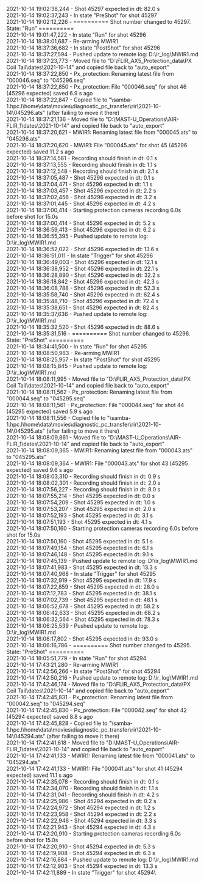 2021-10-14 19:02:38,244 - Shot 45297 expected in dt: 82.0 s\
2021-10-14 19:02:37,243 - In state "PreShot" for shot 45297\
2021-10-14 19:02:12,226 - ========== Shot number changed to 45297. State: "Run" ==========\
2021-10-14 19:01:47,222 - In state "Run" for shot 45296\
2021-10-14 18:38:01,687 - Re-arming MWIR1\
2021-10-14 18:37:36,682 - In state "PostShot" for shot 45296\
2021-10-14 18:37:27,594 - Pushed update to remote log: D:\ir_log\MWIR1.md\
2021-10-14 18:37:23,773 - Moved file to "D:\FLIR_AX5_Protection_data\PX Coil Tail\dates\2021-10-14" and copied file back to "auto_export"\
2021-10-14 18:37:22,850 - Px_protection: Renaming latest file from "000046.seq" to "045296.seq"\
2021-10-14 18:37:22,850 - Px_protection: File "000046.seq" for shot 46 (45296 expected) saved 6.9 s ago\
2021-10-14 18:37:22,847 - Copied file to "\\samba-1.hpc.l\home\data\movies\diagnostic_pc_transfer\rir\2021-10-14\045296.ats" (after failing to move it there)\
2021-10-14 18:37:21,136 - Moved file to "D:\MAST-U_Operations\AIR-FLIR_1\dates\2021-10-14" and copied file back to "auto_export"\
2021-10-14 18:37:20,621 - MWIR1: Renaming latest file from "000045.ats" to "045296.ats"\
2021-10-14 18:37:20,620 - MWIR1: File "000045.ats" for shot 45 (45296 expected) saved 11.2 s ago\
2021-10-14 18:37:14,561 - Recording should finish in dt: 0.1 s\
2021-10-14 18:37:13,555 - Recording should finish in dt: 1.1 s\
2021-10-14 18:37:12,548 - Recording should finish in dt: 2.1 s\
2021-10-14 18:37:05,487 - Shot 45296 expected in dt: 0.1 s\
2021-10-14 18:37:04,471 - Shot 45296 expected in dt: 1.1 s\
2021-10-14 18:37:03,457 - Shot 45296 expected in dt: 2.2 s\
2021-10-14 18:37:02,456 - Shot 45296 expected in dt: 3.2 s\
2021-10-14 18:37:01,445 - Shot 45296 expected in dt: 4.2 s\
2021-10-14 18:37:00,414 - Starting protection cameras recording 6.0s before shot for 15.0s\
2021-10-14 18:37:00,414 - Shot 45296 expected in dt: 5.2 s\
2021-10-14 18:36:59,413 - Shot 45296 expected in dt: 6.2 s\
2021-10-14 18:36:55,395 - Pushed update to remote log: D:\ir_log\MWIR1.md\
2021-10-14 18:36:52,022 - Shot 45296 expected in dt: 13.6 s\
2021-10-14 18:36:51,011 - In state "Trigger" for shot 45296\
2021-10-14 18:36:49,003 - Shot 45296 expected in dt: 12.1 s\
2021-10-14 18:36:38,952 - Shot 45296 expected in dt: 22.1 s\
2021-10-14 18:36:28,890 - Shot 45296 expected in dt: 32.2 s\
2021-10-14 18:36:18,842 - Shot 45296 expected in dt: 42.3 s\
2021-10-14 18:36:08,788 - Shot 45296 expected in dt: 52.3 s\
2021-10-14 18:35:58,740 - Shot 45296 expected in dt: 62.4 s\
2021-10-14 18:35:48,710 - Shot 45296 expected in dt: 72.4 s\
2021-10-14 18:35:38,651 - Shot 45296 expected in dt: 82.4 s\
2021-10-14 18:35:37,636 - Pushed update to remote log: D:\ir_log\MWIR1.md\
2021-10-14 18:35:32,520 - Shot 45296 expected in dt: 88.6 s\
2021-10-14 18:35:31,516 - ========== Shot number changed to 45296. State: "PreShot" ==========\
2021-10-14 18:34:41,500 - In state "Run" for shot 45295\
2021-10-14 18:08:50,963 - Re-arming MWIR1\
2021-10-14 18:08:25,957 - In state "PostShot" for shot 45295\
2021-10-14 18:08:15,845 - Pushed update to remote log: D:\ir_log\MWIR1.md\
2021-10-14 18:08:11,995 - Moved file to "D:\FLIR_AX5_Protection_data\PX Coil Tail\dates\2021-10-14" and copied file back to "auto_export"\
2021-10-14 18:08:11,562 - Px_protection: Renaming latest file from "000044.seq" to "045295.seq"\
2021-10-14 18:08:11,561 - Px_protection: File "000044.seq" for shot 44 (45295 expected) saved 5.9 s ago\
2021-10-14 18:08:11,556 - Copied file to "\\samba-1.hpc.l\home\data\movies\diagnostic_pc_transfer\rir\2021-10-14\045295.ats" (after failing to move it there)\
2021-10-14 18:08:09,861 - Moved file to "D:\MAST-U_Operations\AIR-FLIR_1\dates\2021-10-14" and copied file back to "auto_export"\
2021-10-14 18:08:09,365 - MWIR1: Renaming latest file from "000043.ats" to "045295.ats"\
2021-10-14 18:08:09,364 - MWIR1: File "000043.ats" for shot 43 (45295 expected) saved 9.6 s ago\
2021-10-14 18:08:03,310 - Recording should finish in dt: 0.9 s\
2021-10-14 18:08:02,301 - Recording should finish in dt: 2.0 s\
2021-10-14 18:07:56,227 - Recording should finish in dt: 8.0 s\
2021-10-14 18:07:55,214 - Shot 45295 expected in dt: 0.0 s\
2021-10-14 18:07:54,209 - Shot 45295 expected in dt: 1.0 s\
2021-10-14 18:07:53,207 - Shot 45295 expected in dt: 2.0 s\
2021-10-14 18:07:52,193 - Shot 45295 expected in dt: 3.1 s\
2021-10-14 18:07:51,193 - Shot 45295 expected in dt: 4.1 s\
2021-10-14 18:07:50,160 - Starting protection cameras recording 6.0s before shot for 15.0s\
2021-10-14 18:07:50,160 - Shot 45295 expected in dt: 5.1 s\
2021-10-14 18:07:49,154 - Shot 45295 expected in dt: 6.1 s\
2021-10-14 18:07:46,148 - Shot 45295 expected in dt: 9.1 s\
2021-10-14 18:07:45,139 - Pushed update to remote log: D:\ir_log\MWIR1.md\
2021-10-14 18:07:41,983 - Shot 45295 expected in dt: 13.3 s\
2021-10-14 18:07:40,968 - In state "Trigger" for shot 45295\
2021-10-14 18:07:32,919 - Shot 45295 expected in dt: 17.9 s\
2021-10-14 18:07:22,859 - Shot 45295 expected in dt: 28.0 s\
2021-10-14 18:07:12,783 - Shot 45295 expected in dt: 38.1 s\
2021-10-14 18:07:02,739 - Shot 45295 expected in dt: 48.1 s\
2021-10-14 18:06:52,678 - Shot 45295 expected in dt: 58.2 s\
2021-10-14 18:06:42,633 - Shot 45295 expected in dt: 68.2 s\
2021-10-14 18:06:32,564 - Shot 45295 expected in dt: 78.3 s\
2021-10-14 18:06:25,539 - Pushed update to remote log: D:\ir_log\MWIR1.md\
2021-10-14 18:06:17,802 - Shot 45295 expected in dt: 93.0 s\
2021-10-14 18:06:16,786 - ========== Shot number changed to 45295. State: "PreShot" ==========\
2021-10-14 18:05:51,779 - In state "Run" for shot 45294\
2021-10-14 17:43:21,280 - Re-arming MWIR1\
2021-10-14 17:42:56,266 - In state "PostShot" for shot 45294\
2021-10-14 17:42:50,216 - Pushed update to remote log: D:\ir_log\MWIR1.md\
2021-10-14 17:42:46,174 - Moved file to "D:\FLIR_AX5_Protection_data\PX Coil Tail\dates\2021-10-14" and copied file back to "auto_export"\
2021-10-14 17:42:45,831 - Px_protection: Renaming latest file from "000042.seq" to "045294.seq"\
2021-10-14 17:42:45,830 - Px_protection: File "000042.seq" for shot 42 (45294 expected) saved 8.8 s ago\
2021-10-14 17:42:45,828 - Copied file to "\\samba-1.hpc.l\home\data\movies\diagnostic_pc_transfer\rir\2021-10-14\045294.ats" (after failing to move it there)\
2021-10-14 17:42:41,618 - Moved file to "D:\MAST-U_Operations\AIR-FLIR_1\dates\2021-10-14" and copied file back to "auto_export"\
2021-10-14 17:42:41,133 - MWIR1: Renaming latest file from "000041.ats" to "045294.ats"\
2021-10-14 17:42:41,133 - MWIR1: File "000041.ats" for shot 41 (45294 expected) saved 11.1 s ago\
2021-10-14 17:42:35,078 - Recording should finish in dt: 0.1 s\
2021-10-14 17:42:34,070 - Recording should finish in dt: 1.1 s\
2021-10-14 17:42:31,041 - Recording should finish in dt: 4.2 s\
2021-10-14 17:42:25,986 - Shot 45294 expected in dt: 0.2 s\
2021-10-14 17:42:24,972 - Shot 45294 expected in dt: 1.2 s\
2021-10-14 17:42:23,958 - Shot 45294 expected in dt: 2.2 s\
2021-10-14 17:42:22,946 - Shot 45294 expected in dt: 3.3 s\
2021-10-14 17:42:21,943 - Shot 45294 expected in dt: 4.3 s\
2021-10-14 17:42:20,910 - Starting protection cameras recording 6.0s before shot for 15.0s\
2021-10-14 17:42:20,910 - Shot 45294 expected in dt: 5.3 s\
2021-10-14 17:42:19,908 - Shot 45294 expected in dt: 6.3 s\
2021-10-14 17:42:16,884 - Pushed update to remote log: D:\ir_log\MWIR1.md\
2021-10-14 17:42:12,903 - Shot 45294 expected in dt: 13.3 s\
2021-10-14 17:42:11,889 - In state "Trigger" for shot 45294\
